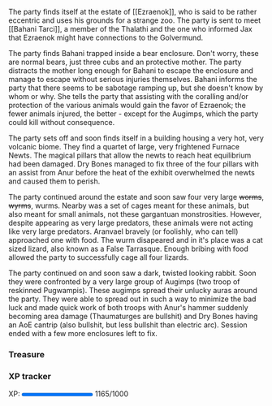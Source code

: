 The party finds itself at the estate of [[Ezraenok]], who is said to be rather eccentric and uses his grounds for a strange zoo.  The party is sent to meet [[Bahani Tarci]], a member of the Thalathi and the one who informed Jax that Ezraenok might have connections to the Golvermund.

The party finds Bahani trapped inside a bear enclosure.  Don't worry, these are normal bears, just three cubs and an protective mother.  The party distracts the mother long enough for Bahani to escape the enclosure and manage to escape without serious injuries themselves.  Bahani informs the party that there seems to be sabotage ramping up, but she doesn't know by whom or why.  She tells the party that assisting with the coralling and/or protection of the various animals would gain the favor of Ezraenok; the fewer animals injured, the better - except for the Augimps, which the party could kill without consequence.

The party sets off and soon finds itself in a building housing a very hot, very volcanic biome.  They find a quartet of large, very frightened Furnace Newts.  The magical pillars that allow the newts to reach heat equilibrium had been damaged.  Dry Bones managed to fix three of the four pillars with an assist from Anur before the heat of the exhibit overwhelmed the newts and caused them to perish.

The party continued around the estate and soon saw four very large ~~worms~~, ~~wyrms~~, wurms.  Nearby was a set of cages meant for these animals, but also meant for small animals, not these gargantuan monstrosities. However, despite appearing as very large predators, these animals were not acting like very large predators.  Aranvael bravely (or foolishly, who can tell) approached one with food.  The wurm disapeared and in it's place was a cat sized lizard, also known as a False Tarrasque.  Enough bribing with food allowed the party to successfully cage all four lizards.

The party continued on and soon saw a dark, twisted looking rabbit.  Soon they were confronted by a very large group of Augimps (two troop of reskinned Pugwampis).  These augimps spread their unlucky auras around the party.  They were able to spread out in such a way to minimize the bad luck and made quick work of both troops with Anur's hammer suddenly becoming area damage (Thaumaturges are bullshit) and Dry Bones having an AoE cantrip (also bullshit, but less bullshit than electric arc). Session ended with a few more enclosures left to fix.

### Treasure


### XP tracker

XP: <progress max=1000 value=1165> </progress> 1165/1000

